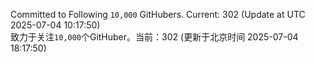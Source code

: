 Committed to Following `10,000` GitHubers. Current: <!-- FOLLOWING_COUNT -->302<!-- FOLLOWING_COUNT --> (Update at UTC <!-- LAST_UPDATED -->2025-07-04 10:17:50<!-- LAST_UPDATED -->)<br>
致力于关注`10,000`个GitHuber。当前：<!-- FOLLOWING_COUNT -->302<!-- FOLLOWING_COUNT --> (更新于北京时间 <!-- LAST_UPDATED_CST -->2025-07-04 18:17:50<!-- LAST_UPDATED_CST -->)
